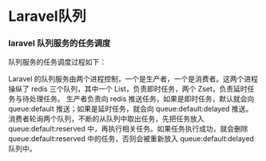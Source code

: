 # Laravel队列

### laravel 队列服务的任务调度
队列服务的任务调度过程如下：

Laravel 的队列服务由两个进程控制，一个是生产者，一个是消费者。这两个进程操纵了 redis 三个队列，其中一个 List，负责即时任务，两个 Zset，负责延时任务与待处理任务。
生产者负责向 redis 推送任务，如果是即时任务，默认就会向 queue:default 推送；如果是延时任务，就会向 queue:default:delayed 推送。
消费者轮询两个队列，不断的从队列中取出任务，先把任务放入 queue:default:reserved 中，再执行相关任务。如果任务执行成功，就会删除 queue:default:reserved 中的任务，否则会被重新放入 queue:default:delayed 队列中。
